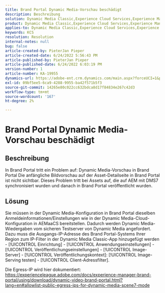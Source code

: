 ```yaml
---
title: Brand Portal Dynamic Media-Vorschau beschädigt
description: Beschreibung
solution: Dynamic Media Classic,Experience Cloud Services,Experience Manager,Experience Manager as a Cloud Service
product: Dynamic Media Classic,Experience Cloud Services,Experience Manager,Experience Manager as a Cloud Service
applies-to: Dynamic Media Classic,Experience Cloud Services,Experience Manager Assets,Experience Manager as a Cloud Service,Experience Manager 6.5
keywords: KCS
resolution: Resolution
internal-notes: null
bug: false
article-created-by: PieterJan Pieper
article-created-date: 6/24/2022 5:56:43 PM
article-published-by: PieterJan Pieper
article-published-date: 6/24/2022 6:03:19 PM
version-number: 1
article-number: KA-19955
dynamics-url: https://adobe-ent.crm.dynamics.com/main.aspx?forceUCI=1&pagetype=entityrecord&etn=knowledgearticle&id=4c79a1fd-e6f3-ec11-bb3d-6045bd015716
exl-id: 09bf5ee5-6ca9-4288-9955-ba42f571b5f3
source-git-commit: 14265e80c022cc632bdca8d17f84834e267c42d3
workflow-type: tm+mt
source-wordcount: '167'
ht-degree: 2%

---
```


# Brand Portal Dynamic Media-Vorschau beschädigt

## Beschreibung


In Brand Portal tritt ein Problem auf: Dynamic Media-Vorschau in Brand Portal Die anfängliche Bildvorschau auf der Asset-Detailseite in Brand Portal ist nicht sichtbar. Dieses Problem tritt bei Assets auf, die auf AEM mit DMS7 synchronisiert wurden und danach in Brand Portal veröffentlicht wurden.


## Lösung


Sie müssen in der Dynamic Media-Konfiguration in Brand Portal dieselben Anmeldeinformationen/Einstellungen wie in der Dynamic Media-Cloud-Konfiguration in AEMaaCS bereitstellen. Dadurch werden Dynamic Media-Wiedergaben vom sicheren Testserver von Dynamic Media angefordert. Dazu muss die Ausgangs-IP-Adresse des Brand Portal-Systems Ihrer Region zum IP-Filter in der Dynamic Media Classic-App hinzugefügt werden - [!UICONTROL Einrichtung] - [!UICONTROL Anwendungseinstellungen] - [!UICONTROL Veröffentlichungseinstellungen] - [!UICONTROL Image-Server] - [!UICONTROL Veröffentlichungskontext]: [!UICONTROL Image-Serving testen] - [!UICONTROL Client-Adressfilter].

Die Egress-IP wird hier dokumentiert: https://experienceleague.adobe.com/docs/experience-manager-brand-portal/using/download/dynamic-video-brand-portal.html?lang=en#allowlist-public-egress-ips-for-dynamic-media-scene7-mode
